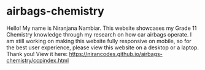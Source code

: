 # airbags-chemistry
Hello! My name is Niranjana Nambiar. This website showcases my Grade 11 Chemistry knowledge through my research on how car airbags operate. I am still working on making this website fully responsive on mobile, so for the best user experience, please view this website on a desktop or a laptop. Thank you!
View it here: https://nirancodes.github.io/airbags-chemistry/ccpindex.html
